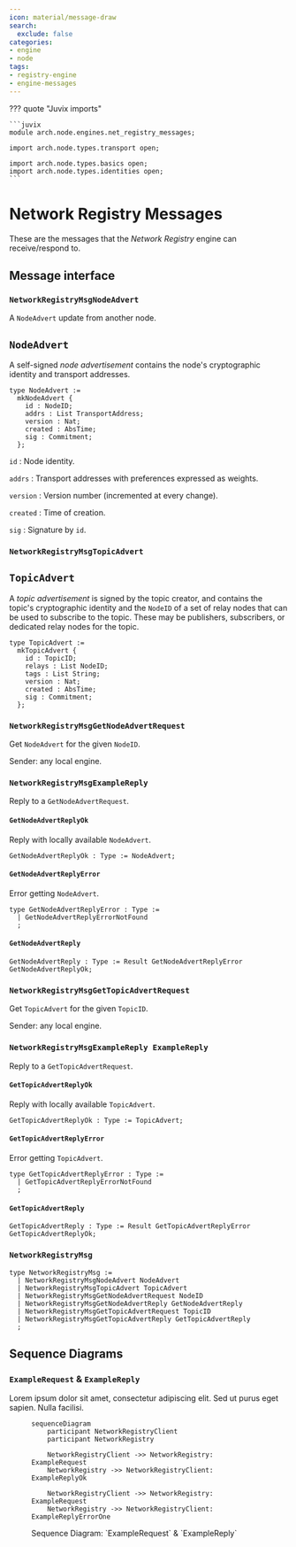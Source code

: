 ```yaml
---
icon: material/message-draw
search:
  exclude: false
categories:
- engine
- node
tags:
- registry-engine
- engine-messages
---
```


??? quote "Juvix imports"

    ```juvix
    module arch.node.engines.net_registry_messages;

    import arch.node.types.transport open;

    import arch.node.types.basics open;
    import arch.node.types.identities open;
    ```

# Network Registry Messages

These are the messages that the *Network Registry* engine can receive/respond
to.

## Message interface

### `NetworkRegistryMsgNodeAdvert`

A `NodeAdvert` update from another node.

## `NodeAdvert`

A self-signed *node advertisement* contains the node's
cryptographic identity and transport addresses.

```juvix
type NodeAdvert :=
  mkNodeAdvert {
    id : NodeID;
    addrs : List TransportAddress;
    version : Nat;
    created : AbsTime;
    sig : Commitment;
  };
```

`id`
: Node identity.

`addrs`
: Transport addresses with preferences expressed as weights.

`version`
: Version number (incremented at every change).

`created`
: Time of creation.

`sig`
: Signature by `id`.

### `NetworkRegistryMsgTopicAdvert`

## `TopicAdvert`

A *topic advertisement* is signed by the topic creator,
and contains the topic's cryptographic identity
and the `NodeID` of a set of relay nodes
that can be used to subscribe to the topic.
These may be publishers, subscribers, or dedicated relay nodes for the topic.

```juvix
type TopicAdvert :=
  mkTopicAdvert {
    id : TopicID;
    relays : List NodeID;
    tags : List String;
    version : Nat;
    created : AbsTime;
    sig : Commitment;
  };
```

### `NetworkRegistryMsgGetNodeAdvertRequest`

Get `NodeAdvert` for the given `NodeID`.

Sender: any local engine.

### `NetworkRegistryMsgExampleReply`

Reply to a `GetNodeAdvertRequest`.

#### `GetNodeAdvertReplyOk`

Reply with locally available `NodeAdvert`.

```juvix
GetNodeAdvertReplyOk : Type := NodeAdvert;
```

#### `GetNodeAdvertReplyError`

Error getting `NodeAdvert`.

<!-- --8<-- [start:GetNodeAdvertReplyError] -->
```juvix
type GetNodeAdvertReplyError : Type :=
  | GetNodeAdvertReplyErrorNotFound
  ;
```
<!-- --8<-- [end:GetNodeAdvertReplyError] -->

#### `GetNodeAdvertReply`

<!-- --8<-- [start:GetNodeAdvertReply] -->
```juvix
GetNodeAdvertReply : Type := Result GetNodeAdvertReplyError GetNodeAdvertReplyOk;
```
<!-- --8<-- [end:GetNodeAdvertReply] -->

### `NetworkRegistryMsgGetTopicAdvertRequest`

Get `TopicAdvert` for the given `TopicID`.

Sender: any local engine.

### `NetworkRegistryMsgExampleReply ExampleReply`

Reply to a `GetTopicAdvertRequest`.

#### `GetTopicAdvertReplyOk`

Reply with locally available `TopicAdvert`.

```juvix
GetTopicAdvertReplyOk : Type := TopicAdvert;
```

#### `GetTopicAdvertReplyError`

Error getting `TopicAdvert`.

<!-- --8<-- [start:GetTopicAdvertReplyError] -->
```juvix
type GetTopicAdvertReplyError : Type :=
  | GetTopicAdvertReplyErrorNotFound
  ;
```
<!-- --8<-- [end:GetTopicAdvertReplyError] -->

#### `GetTopicAdvertReply`

<!-- --8<-- [start:GetTopicAdvertReply] -->
```juvix
GetTopicAdvertReply : Type := Result GetTopicAdvertReplyError GetTopicAdvertReplyOk;
```
<!-- --8<-- [end:GetTopicAdvertReply] -->

### `NetworkRegistryMsg`

<!-- --8<-- [start:NetworkRegistryMsg] -->
```juvix
type NetworkRegistryMsg :=
  | NetworkRegistryMsgNodeAdvert NodeAdvert
  | NetworkRegistryMsgTopicAdvert TopicAdvert
  | NetworkRegistryMsgGetNodeAdvertRequest NodeID
  | NetworkRegistryMsgGetNodeAdvertReply GetNodeAdvertReply
  | NetworkRegistryMsgGetTopicAdvertRequest TopicID
  | NetworkRegistryMsgGetTopicAdvertReply GetTopicAdvertReply
  ;
```
<!-- --8<-- [end:NetworkRegistryMsg] -->

## Sequence Diagrams

### `ExampleRequest` & `ExampleReply`

Lorem ipsum dolor sit amet, consectetur adipiscing elit.
Sed ut purus eget sapien. Nulla facilisi.

<!-- --8<-- [start:message-sequence-diagram-ExampleRequest] -->
<figure markdown="span">

```mermaid
sequenceDiagram
    participant NetworkRegistryClient
    participant NetworkRegistry

    NetworkRegistryClient ->> NetworkRegistry: ExampleRequest
    NetworkRegistry ->> NetworkRegistryClient: ExampleReplyOk

    NetworkRegistryClient ->> NetworkRegistry: ExampleRequest
    NetworkRegistry ->> NetworkRegistryClient: ExampleReplyErrorOne
```

<figcaption markdown="span">
Sequence Diagram: `ExampleRequest` & `ExampleReply`
</figcaption>
</figure>
<!-- --8<-- [end:message-sequence-diagram-ExampleRequest] -->
